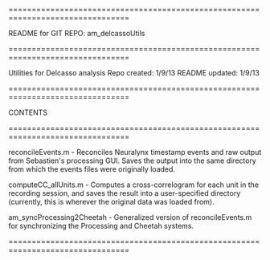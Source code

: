 ================================================================================

README for GIT REPO: am_delcassoUtils 

================================================================================

Utilities for Delcasso analysis 
Repo created: 1/9/13
README updated: 1/9/13

================================================================================

CONTENTS

================================================================================

reconcileEvents.m 
    - Reconciles Neuralynx timestamp events and raw output from Sebastien's
    processing GUI. Saves the output into the same directory from which the
    events files were originally loaded.
    
computeCC_allUnits.m
    - Computes a cross-correlogram for each unit in the recording session, and
    saves the result into a user-specified directory (currently, this is
    wherever the original data was loaded from).

am_syncProcessing2Cheetah
    - Generalized version of reconcileEvents.m for synchronizing the Processing 
    and Cheetah systems.

================================================================================